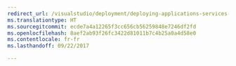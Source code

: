 ```yaml
---
redirect_url: /visualstudio/deployment/deploying-applications-services-and-components
ms.translationtype: HT
ms.sourcegitcommit: ecde7a4a12265f3cc656cb56259848e7246df2fd
ms.openlocfilehash: 8aef2ab93f26fc3422d81011b7c4b25a0a4d58e0
ms.contentlocale: fr-fr
ms.lasthandoff: 09/22/2017

---
```

